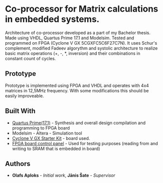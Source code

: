 # Co-processor for Matrix calculations in embedded systems.

Architecture of co-processor developed as a part of my Bachelor thesis. Made using VHDL, Quartus Prime 17.1 and Modelsim. Tested and programmed on FPGA (Cyclone V GX 5CGXFC5C6F27C7N).
It uses Schur's complement,  modified Fadeev algorythm and systolic architecture to realize basic matrix operations (+, -, *, inversion) and their combinations in constant count of cycles.

## Prototype

Prototype is implemented using FPGA and VHDL and operates with 4x4 matrices in 12,5MHz frequency. With some modifications this should be easily improveable.

## Built With

* [Quartus Prime(17.1)](https://www.altera.com/products/design-software/fpga-design/quartus-prime/overview.html) - Synthesis and overall design compilation and programming to FPGA board
* Modelsim - Altera - Simulation tool
* [Cyclone V GX Starter Kit](https://www.intel.com/content/www/us/en/programmable/solutions/partners/partner-profile/terasic-inc-/board/cyclone-v-gx-starter-kit.html) - board used.
* [FPGA board control panel](http://www.terasic.com.tw/cgi-bin/page/archive.pl?Language=English&CategoryNo=165&No=830&PartNo=4) - Used for testing purposes (reading from and writing to SRAM that is embedded in board)
## Authors

* **Olafs Aploks** - *Initial work*, **Jānis Šate** - *Supervisor*

